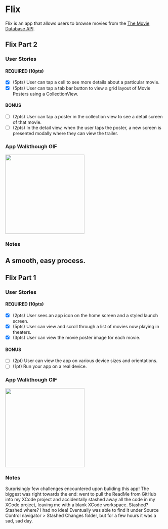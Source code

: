 # Flix

Flix is an app that allows users to browse movies from the [The Movie Database API](http://docs.themoviedb.apiary.io/#).

## Flix Part 2

### User Stories

#### REQUIRED (10pts)
- [x] (5pts) User can tap a cell to see more details about a particular movie.
- [x] (5pts) User can tap a tab bar button to view a grid layout of Movie Posters using a CollectionView.

#### BONUS
- [ ] (2pts) User can tap a poster in the collection view to see a detail screen of that movie.
- [ ] (2pts) In the detail view, when the user taps the poster, a new screen is presented modally where they can view the trailer.

### App Walkthough GIF
<img src="https://media.giphy.com/media/SWixluyC4paXhWZ6Ya/giphy.gif" width=250><br>

### Notes
A smooth, easy process.
---

## Flix Part 1

### User Stories
#### REQUIRED (10pts)
- [x] (2pts) User sees an app icon on the home screen and a styled launch screen.
- [x] (5pts) User can view and scroll through a list of movies now playing in theaters.
- [x] (3pts) User can view the movie poster image for each movie.

#### BONUS
- [ ] (2pt) User can view the app on various device sizes and orientations.
- [ ] (1pt) Run your app on a real device.

### App Walkthough GIF
<img src="https://media.giphy.com/media/JoV6olbNhUKO0DGcox/giphy.gif" width=250><br>

### Notes
Surprisingly few challenges encountered upon buliding this app! The biggest was right towards the end: went to pull the ReadMe from GitHub into my XCode project and accidentally stashed away all the code in my XCode project, leaving me with a blank XCode workspace. Stashed? Stashed where? I had no idea! Eventually was able to find it under Source Control navigator > Stashed Changes folder, but for a few hours it was a sad, sad day.
